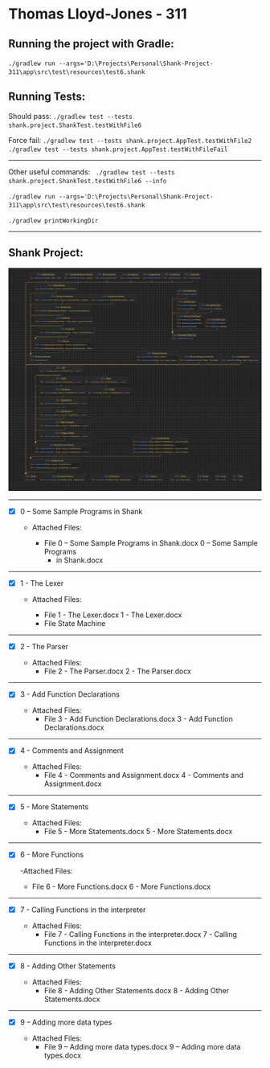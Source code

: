 # Thomas Lloyd-Jones - 311

## Running the project with Gradle:

`./gradlew run --args='D:\Projects\Personal\Shank-Project-311\app\src\test\resources\test6.shank`

## Running Tests:

Should pass:
`./gradlew test --tests shank.project.ShankTest.testWithFile6`

Force fail:
`./gradlew test --tests shank.project.AppTest.testWithFile2 `
`./gradlew test --tests shank.project.AppTest.testWithFileFail`

---

Other useful commands:
` ./gradlew test --tests shank.project.ShankTest.testWithFile6 --info`

`./gradlew run --args='D:\Projects\Personal\Shank-Project-311\app\src\test\resources\test6.shank`

`./gradlew printWorkingDir `

---

## Shank Project:

![](/images/diagram.png "Diagram of file outline")

---

- [x] 0 – Some Sample Programs in Shank

  - Attached Files:

    - File 0 – Some Sample Programs in Shank.docx 0 – Some Sample Programs
      - in Shank.docx

---

- [x] 1 - The Lexer

  - Attached Files:

    - File 1 - The Lexer.docx 1 - The Lexer.docx
    - File State Machine

---

- [x] 2 - The Parser

  - Attached Files:
    - File 2 - The Parser.docx 2 - The Parser.docx

---

- [x] 3 - Add Function Declarations

  - Attached Files:
    - File 3 - Add Function Declarations.docx 3 - Add Function Declarations.docx

---

- [x] 4 - Comments and Assignment

  - Attached Files:
    - File 4 - Comments and Assignment.docx 4 - Comments and Assignment.docx

---

- [x] 5 - More Statements

  - Attached Files:
    - File 5 - More Statements.docx 5 - More Statements.docx

---

- [x] 6 - More Functions

  -Attached Files:

  - File 6 - More Functions.docx 6 - More Functions.docx

---

- [x] 7 - Calling Functions in the interpreter

  - Attached Files:
    - File 7 - Calling Functions in the interpreter.docx 7 - Calling Functions in the
      interpreter.docx

---

- [x] 8 - Adding Other Statements

  - Attached Files:
    - File 8 - Adding Other Statements.docx 8 - Adding Other Statements.docx

---

- [x] 9 – Adding more data types

  - Attached Files:
    - File 9 – Adding more data types.docx 9 – Adding more data types.docx
